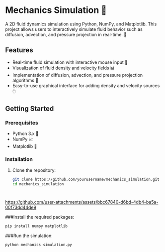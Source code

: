 # Mechanics Simulation 🌊

A 2D fluid dynamics simulation using Python, NumPy, and Matplotlib. This project allows users to interactively simulate fluid behavior such as diffusion, advection, and pressure projection in real-time. 🚀

## Features
- Real-time fluid simulation with interactive mouse input 🎨
- Visualization of fluid density and velocity fields 📊
- Implementation of diffusion, advection, and pressure projection algorithms 🧪
- Easy-to-use graphical interface for adding density and velocity sources 🖱️

## Getting Started

### Prerequisites
- Python 3.x 🐍
- NumPy 📈
- Matplotlib 🎨

### Installation
1. Clone the repository:
   ```bash
   git clone https://github.com/yourusername/mechanics_simulation.git
   cd mechanics_simulation




https://github.com/user-attachments/assets/bbc67840-d6bd-4db4-ba5a-00f73dd44de9




###Install the required packages:
```bash
pip install numpy matplotlib

```
###Run the simulation:
```bash
python mechanics simulation.py

